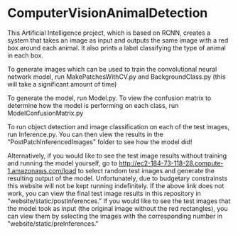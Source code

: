 # ComputerVisionAnimalDetection

This Artificial Intelligence project, which is based on RCNN, creates a system that takes an image as input and outputs the same image with a red box around each animal. It also prints a label classifying the type of animal in each box.

To generate images which can be used to train the convolutional neural network model, run MakePatchesWithCV.py and BackgroundClass.py (this will take a significant amount of time)

To generate the model, run Model.py. To view the confusion matrix to determine how the model is performing on each class, run ModelConfusionMatrix.py

To run object detection and image classification on each of the test images, run Inference.py. You can then view the results in the "PostPatchInferencedImages" folder to see how the model did!

Alternatively, if you would like to see the test image results without training and running the model yourself, go to http://ec2-184-73-118-28.compute-1.amazonaws.com/load to select random test images and generate the resulting output of the model. Unfortunately, due to budgetary constrainsts this website will not be kept running indefinitely. If the above link does not work, you can view the final test image results in this repository in "website/static/postInferences." If you would like to see the test images that the model took as input (the original image without the red rectangles), you can view them by selecting the images with the corresponding number in "website/static/preInferences."
